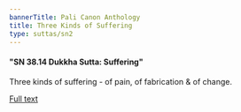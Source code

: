 ```yaml
---
bannerTitle: Pali Canon Anthology
title: Three Kinds of Suffering
type: suttas/sn2
---
```


#### "SN 38.14 Dukkha Sutta: Suffering"

Three kinds of suffering - of pain, of fabrication & of change.

[Full text](https://www.dhammatalks.org/suttas/SN/SN38_14.html)
